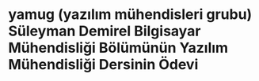 # yamug (yazılım mühendisleri grubu) Süleyman Demirel Bilgisayar Mühendisliği Bölümünün Yazılım Mühendisliği Dersinin Ödevi